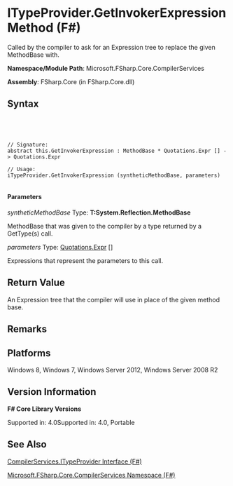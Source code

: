 # ITypeProvider.GetInvokerExpression Method (F#)

Called by the compiler to ask for an Expression tree to replace the given MethodBase with.

**Namespace/Module Path**: Microsoft.FSharp.Core.CompilerServices

**Assembly**: FSharp.Core (in FSharp.Core.dll)


## Syntax



```




// Signature:
abstract this.GetInvokerExpression : MethodBase * Quotations.Expr [] -> Quotations.Expr

// Usage:
iTypeProvider.GetInvokerExpression (syntheticMethodBase, parameters)


```





#### Parameters
*syntheticMethodBase*
Type: **T:System.Reflection.MethodBase**


MethodBase that was given to the compiler by a type returned by a GetType(s) call.


*parameters*
Type: [Quotations.Expr](http://msdn.microsoft.com/en-us/library/ed6a2caf-69d4-45c2-ab97-e9b3be9bce65) []


Expressions that represent the parameters to this call.




## Return Value
An Expression tree that the compiler will use in place of the given method base.


## Remarks

## Platforms
Windows 8, Windows 7, Windows Server 2012, Windows Server 2008 R2


## Version Information
**F# Core Library Versions**

Supported in: 4.0Supported in: 4.0, Portable




## See Also
[CompilerServices.ITypeProvider Interface &#40;F&#35;&#41;](CompilerServices.ITypeProvider-Interface-%5BFSharp%5D.md)

[Microsoft.FSharp.Core.CompilerServices Namespace &#40;F&#35;&#41;](Microsoft.FSharp.Core.CompilerServices-Namespace-%5BFSharp%5D.md)

